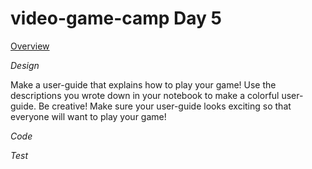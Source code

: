 # video-game-camp Day 5

[Overview](../)

*Design*

Make a user-guide that explains how to play your game!
Use the descriptions you wrote down in your notebook to make a colorful user-guide.
Be creative!
Make sure your user-guide looks exciting so that everyone will want to play your game!

*Code*

*Test*

